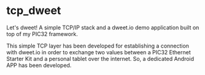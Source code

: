 # tcp_dweet
Let's dweet! A simple TCP/IP stack and a dweet.io demo application built on top of my PIC32 framework.

This simple TCP layer has been developed for establishing a connection with dweet.io in order to exchange two values between a PIC32 Ethernet Starter Kit and a personal tablet over the internet. So, a dedicated Android APP has been developed.
